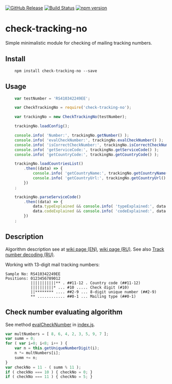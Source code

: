 [![GitHub Release](https://img.shields.io/github/release/lilliputten/check-tracking-no.svg)](https://github.com/lilliputten/check-tracking-no/releases)
[![Build Status](https://api.travis-ci.org/lilliputten/check-tracking-no.svg?branch=master)](https://travis-ci.org/lilliputten/check-tracking-no)
[![npm version](https://badge.fury.io/js/check-tracking-no.svg)](https://badge.fury.io/js/check-tracking-no)

# check-tracking-no

Simple minimalistic module for checking of mailing tracking numbers.

Install
-------

```shell
    npm install check-tracking-no --save
```

Usage
-----

```javascript
    var testNumber = 'RS410342249EE';

    var CheckTrackingNo = require('check-tracking-no');

    var trackingNo = new CheckTrackingNo(testNumber);

    trackingNo.loadConfig();

    console.info( 'Number:', trackingNo.getNumber() );
    console.info( 'evalCheckNumber:', trackingNo.evalCheckNumber() );
    console.info( 'isCorrectCheckNumber:', trackingNo.isCorrectCheckNumber() );
    console.info( 'getServiceCode:', trackingNo.getServiceCode() );
    console.info( 'getCountryCode:', trackingNo.getCountryCode() );

    trackingNo.loadCountriesList()
        .then((data) => {
            console.info( 'getCountryName:', trackingNo.getCountryName() );
            console.info( 'getCountryUrl:', trackingNo.getCountryUrl() );
        })
    ;

    trackingNo.parseServiceCode()
        .then((data) => {
            data.typeExplained && console.info( 'typeExplained:', data.typeExplained);
            data.codeExplained && console.info( 'codeExplained:', data.codeExplained);
        })
    ;
```

Description
-----------

Algorithm description see at
[wiki page (EN)](https://en.wikipedia.org/wiki/Tracking_number),
[wiki page (RU)](https://ru.wikipedia.org/wiki/Почтовый_идентификатор).
See also [Track number decoding (RU)](http://shopinfo.com.ua/threads/rasshifrovka-trek-nomera.1170).

Working with 13-digit mail tracking numbers:
```
Sample No: RS410342249EE
Positions: 0123456789012
           |||||||||||** . ##11-12 . Country code (##11-12)
           ||||||||||* ... #10 ..... Check digit (#10)
           ||******** .... ##2-9 ... 8-digit unique number (##2-9)
           ** ............ ##0-1 ... Mailing type (##0-1)
```

Check number evaluating algorithm
---------------------------------

See method [evalCheckNumber](https://github.com/lilliputten/check-tracking-no/blob/v0.0.3/index.js#L246-L257) in
[index.js](https://github.com/lilliputten/check-tracking-no/blob/master/index.js).

``` javascript
var multNumbers = [ 8, 6, 4, 2, 3, 5, 9, 7 ];
var summ = 0;
for ( var i=0; i<8; i++ ) {
    var n = this.getUniqueNumberDigit(i);
    n *= multNumbers[i];
    summ += n;
}
var checkNo = 11 - ( summ % 11 );
if ( checkNo === 10 ) { checkNo = 0; }
if ( checkNo === 11 ) { checkNo = 5; }
```

